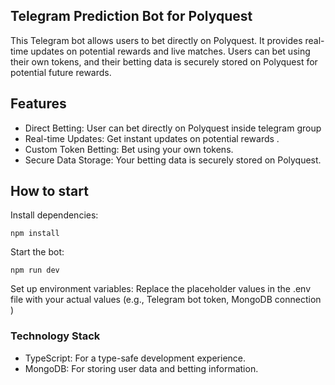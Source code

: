 ## Telegram Prediction Bot for Polyquest

This Telegram bot allows users to bet directly on Polyquest. It provides real-time updates on potential rewards and live matches. Users can bet using their own tokens, and their betting data is securely stored on Polyquest for potential future rewards.

## Features

- Direct Betting: User can bet directly on Polyquest inside telegram group
- Real-time Updates: Get instant updates on potential rewards .
- Custom Token Betting: Bet using your own tokens.
- Secure Data Storage: Your betting data is securely stored on Polyquest.

## How to start

Install dependencies:

``` npm install ```

Start the bot:

``` npm run dev ```

Set up environment variables: Replace the placeholder values in the .env file with your actual values (e.g., Telegram bot token, MongoDB connection )

### Technology Stack

- TypeScript: For a type-safe development experience.
- MongoDB: For storing user data and betting information.
